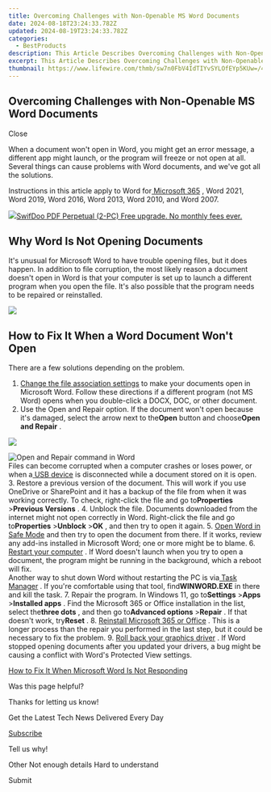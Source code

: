 ```yaml
---
title: Overcoming Challenges with Non-Openable MS Word Documents
date: 2024-08-18T23:24:33.782Z
updated: 2024-08-19T23:24:33.782Z
categories:
  - BestProducts
description: This Article Describes Overcoming Challenges with Non-Openable MS Word Documents
excerpt: This Article Describes Overcoming Challenges with Non-Openable MS Word Documents
thumbnail: https://www.lifewire.com/thmb/sw7n0FbV4IdTIYvSYLOfEYp5KUw=/400x300/filters:no_upscale():max_bytes(150000):strip_icc():format(webp)/GettyImages-175738585-ff74cca19089474bb5792d910d8604da.jpg
---
```


## Overcoming Challenges with Non-Openable MS Word Documents

Close 

 When a document won't open in Word, you might get an error message, a different app might launch, or the program will freeze or not open at all. Several things can cause problems with Word documents, and we've got all the solutions.

 Instructions in this article apply to Word for[ Microsoft 365](https://www.lifewire.com/microsoft-office-4156573) , Word 2021, Word 2019, Word 2016, Word 2013, Word 2010, and Word 2007.

<!-- affiliate ads begin -->
<a href="https://purchase.swifdoo.com/order/checkout.php?PRODS=38709260&QTY=1&AFFILIATE=108875&CART=1"><img src="https://secure.avangate.com/images/merchant/8b932759a5a04ddb34bf79e3f9072e4b/products/Product%20box%20white-1024x1024.png" border="0">SwifDoo PDF Perpetual (2-PC)  Free upgrade. No monthly fees ever. </a>
<!-- affiliate ads end -->
##  Why Word Is Not Opening Documents 

 It's unusual for Microsoft Word to have trouble opening files, but it does happen. In addition to file corruption, the most likely reason a document doesn't open in Word is that your computer is set up to launch a different program when you open the file. It's also possible that the program needs to be repaired or reinstalled.

<!-- affiliate ads begin -->
<a href="https://secure.2checkout.com/order/checkout.php?PRODS=4620778&QTY=1&AFFILIATE=108875&CART=1"><img src="https://secure.avangate.com/images/merchant/07dd4d5a72f5740ef0f035f201951476/728__90banner.jpg" border="0"></a>
<!-- affiliate ads end -->
##  How to Fix It When a Word Document Won't Open 

 There are a few solutions depending on the problem.

1. [ Change the file association settings](https://www.lifewire.com/how-to-change-file-associations-in-windows-2624477) to make your documents open in Microsoft Word. Follow these directions if a different program (not MS Word) opens when you double-click a DOCX, DOC, or other document.
2. Use the Open and Repair option. If the document won't open because it's damaged, select the arrow next to the**Open** button and choose**Open and Repair** .  
<!-- affiliate ads begin -->
<a href="https://secure.2checkout.com/order/checkout.php?PRODS=4621764&QTY=1&AFFILIATE=108875&CART=1"><img src="https://www.x-mirage.com/x-mirage/img/page-home.jpg" border="0"></a>
<!-- affiliate ads end -->
![Open and Repair command in Word](https://www.lifewire.com/thmb/Uqy1JdN9YL2Rbp7K1mqt5O4y5J4=/1500x0/filters:no_upscale():max_bytes(150000):strip_icc():format(webp)/003-microsoft-word-files-wont-open-3540218-cb98ca350e624669bf4b7361e60c5a4f.jpg)  
 Files can become corrupted when a computer crashes or loses power, or when a[ USB device](https://www.lifewire.com/universal-serial-bus-usb-2626039) is disconnected while a document stored on it is open.
3. Restore a previous version of the document. This will work if you use OneDrive or SharePoint and it has a backup of the file from when it was working correctly. To check, right-click the file and go to**Properties** \>**Previous Versions** .
4. Unblock the file. Documents downloaded from the internet might not open correctly in Word. Right-click the file and go to**Properties** \>**Unblock** \>**OK** , and then try to open it again.
5. [ Open Word in Safe Mode](https://www.lifewire.com/using-safe-mode-to-diagnose-word-3540220) and then try to open the document from there. If it works, review any add-ins installed in Microsoft Word; one or more might be to blame.
6. [ Restart your computer](https://www.lifewire.com/how-to-reboot-a-computer-2624568) . If Word doesn't launch when you try to open a document, the program might be running in the background, which a reboot will fix.  
 Another way to shut down Word without restarting the PC is via[ Task Manager](https://www.lifewire.com/task-manager-2626025) . If you're comfortable using that tool, find**WINWORD.EXE** in there and kill the task.
7. Repair the program. In Windows 11, go to**Settings** \>**Apps** \>**Installed apps** . Find the Microsoft 365 or Office installation in the list, select the**three dots** , and then go to**Advanced options** \>**Repair** . If that doesn't work, try**Reset** .
8. [ Reinstall Microsoft 365 or Office](https://www.lifewire.com/what-is-the-proper-way-to-reinstall-a-software-program-2624478) . This is a longer process than the repair you performed in the last step, but it could be necessary to fix the problem.
9. [ Roll back your graphics driver](https://www.lifewire.com/how-to-roll-back-a-driver-in-windows-2619217) . If Word stopped opening documents after you updated your drivers, a bug might be causing a conflict with Word's Protected View settings.

[  How to Fix It When Microsoft Word Is Not Responding ](https://www.lifewire.com/fix-microsoft-word-not-responding-4688998) 

Was this page helpful?

Thanks for letting us know!

 Get the Latest Tech News Delivered Every Day

[ Subscribe ](https://www.lifewire.com/#) 

Tell us why!

 Other  Not enough details  Hard to understand 

 Submit 

<ins class="adsbygoogle"
     style="display:block"
     data-ad-format="autorelaxed"
     data-ad-client="ca-pub-7571918770474297"
     data-ad-slot="1223367746"></ins>



<ins class="adsbygoogle"
     style="display:block"
     data-ad-client="ca-pub-7571918770474297"
     data-ad-slot="8358498916"
     data-ad-format="auto"
     data-full-width-responsive="true"></ins>


